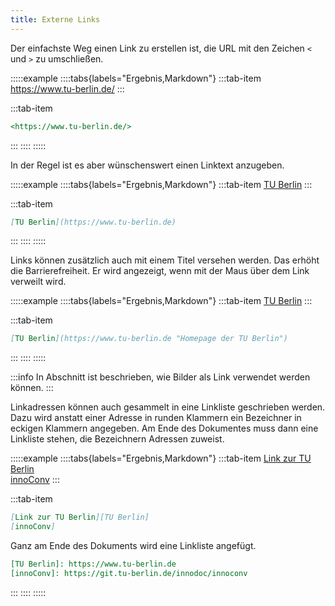 ```yaml
---
title: Externe Links
---
```


Der einfachste Weg einen Link zu erstellen ist, die URL mit den Zeichen `<` und
`>` zu umschließen.

:::::example
::::tabs{labels="Ergebnis,Markdown"}
:::tab-item
<https://www.tu-berlin.de/>
:::

:::tab-item
```markdown
<https://www.tu-berlin.de/>
```
:::
::::
:::::

In der Regel ist es aber wünschenswert einen Linktext anzugeben.

:::::example
::::tabs{labels="Ergebnis,Markdown"}
:::tab-item
[TU Berlin](https://www.tu-berlin.de)
:::

:::tab-item
```markdown
[TU Berlin](https://www.tu-berlin.de)
```
:::
::::
:::::

Links können zusätzlich auch mit einem Titel versehen werden. Das erhöht die
Barrierefreiheit. Er wird angezeigt, wenn mit der Maus über dem Link verweilt
wird.

:::::example
::::tabs{labels="Ergebnis,Markdown"}
:::tab-item
[TU Berlin](https://www.tu-berlin.de "Homepage der TU Berlin")
:::

:::tab-item
```markdown
[TU Berlin](https://www.tu-berlin.de "Homepage der TU Berlin")
```
:::
::::
:::::

:::info
In Abschnitt [](/section/02-elements/04-media#bilder-als-links)
ist beschrieben, wie Bilder als Link verwendet werden können.
:::

Linkadressen können auch gesammelt in eine Linkliste geschrieben werden.
Dazu wird anstatt einer Adresse in runden Klammern ein Bezeichner in eckigen
Klammern angegeben. Am Ende des Dokumentes muss dann eine Linkliste
stehen, die Bezeichnern Adressen zuweist.

:::::example
::::tabs{labels="Ergebnis,Markdown"}
:::tab-item
[Link zur TU Berlin][TU Berlin]  
[innoConv]
:::

:::tab-item
```markdown
[Link zur TU Berlin][TU Berlin]  
[innoConv]
```

Ganz am Ende des Dokuments wird eine Linkliste angefügt.

```markdown
[TU Berlin]: https://www.tu-berlin.de
[innoConv]: https://git.tu-berlin.de/innodoc/innoconv
```
:::
::::
:::::

[TU Berlin]: https://www.tu-berlin.de
[innoConv]: https://git.tu-berlin.de/innodoc/innoconv
